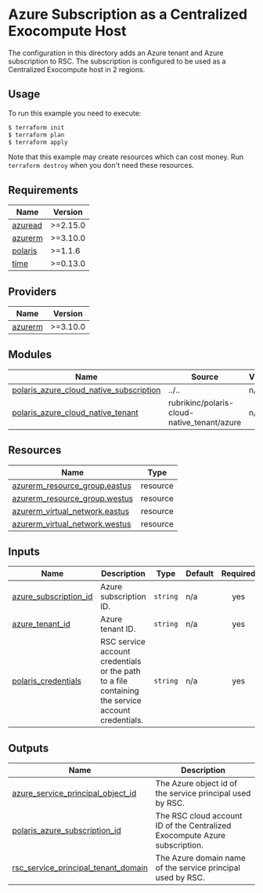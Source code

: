 # Azure Subscription as a Centralized Exocompute Host
The configuration in this directory adds an Azure tenant and Azure subscription to RSC. The subscription is configured
to be used as a Centralized Exocompute host in 2 regions.

## Usage
To run this example you need to execute:
```bash
$ terraform init
$ terraform plan
$ terraform apply
```
Note that this example may create resources which can cost money. Run `terraform destroy` when you don't need these
resources.

<!-- BEGIN_TF_DOCS -->
## Requirements

| Name | Version |
|------|---------|
| <a name="requirement_azuread"></a> [azuread](#requirement\_azuread) | >=2.15.0 |
| <a name="requirement_azurerm"></a> [azurerm](#requirement\_azurerm) | >=3.10.0 |
| <a name="requirement_polaris"></a> [polaris](#requirement\_polaris) | >=1.1.6 |
| <a name="requirement_time"></a> [time](#requirement\_time) | >=0.13.0 |

## Providers

| Name | Version |
|------|---------|
| <a name="provider_azurerm"></a> [azurerm](#provider\_azurerm) | >=3.10.0 |

## Modules

| Name | Source | Version |
|------|--------|---------|
| <a name="module_polaris_azure_cloud_native_subscription"></a> [polaris\_azure\_cloud\_native\_subscription](#module\_polaris\_azure\_cloud\_native\_subscription) | ../.. | n/a |
| <a name="module_polaris_azure_cloud_native_tenant"></a> [polaris\_azure\_cloud\_native\_tenant](#module\_polaris\_azure\_cloud\_native\_tenant) | rubrikinc/polaris-cloud-native_tenant/azure | n/a |

## Resources

| Name | Type |
|------|------|
| [azurerm_resource_group.eastus](https://registry.terraform.io/providers/hashicorp/azurerm/latest/docs/resources/resource_group) | resource |
| [azurerm_resource_group.westus](https://registry.terraform.io/providers/hashicorp/azurerm/latest/docs/resources/resource_group) | resource |
| [azurerm_virtual_network.eastus](https://registry.terraform.io/providers/hashicorp/azurerm/latest/docs/resources/virtual_network) | resource |
| [azurerm_virtual_network.westus](https://registry.terraform.io/providers/hashicorp/azurerm/latest/docs/resources/virtual_network) | resource |

## Inputs

| Name | Description | Type | Default | Required |
|------|-------------|------|---------|:--------:|
| <a name="input_azure_subscription_id"></a> [azure\_subscription\_id](#input\_azure\_subscription\_id) | Azure subscription ID. | `string` | n/a | yes |
| <a name="input_azure_tenant_id"></a> [azure\_tenant\_id](#input\_azure\_tenant\_id) | Azure tenant ID. | `string` | n/a | yes |
| <a name="input_polaris_credentials"></a> [polaris\_credentials](#input\_polaris\_credentials) | RSC service account credentials or the path to a file containing the service account credentials. | `string` | n/a | yes |

## Outputs

| Name | Description |
|------|-------------|
| <a name="output_azure_service_principal_object_id"></a> [azure\_service\_principal\_object\_id](#output\_azure\_service\_principal\_object\_id) | The Azure object id of the service principal used by RSC. |
| <a name="output_polaris_azure_subscription_id"></a> [polaris\_azure\_subscription\_id](#output\_polaris\_azure\_subscription\_id) | The RSC cloud account ID of the Centralized Exocompute Azure subscription. |
| <a name="output_rsc_service_principal_tenant_domain"></a> [rsc\_service\_principal\_tenant\_domain](#output\_rsc\_service\_principal\_tenant\_domain) | The Azure domain name of the service principal used by RSC. |
<!-- END_TF_DOCS -->
